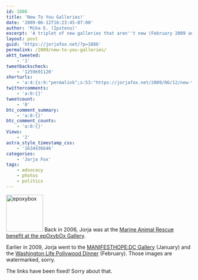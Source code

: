 ```yaml
---
id: 1886
title: 'New To You Galleries!'
date: '2009-06-12T16:23:45-07:00'
author: 'Mika E. (Ipstenu)'
excerpt: 'A triplet of new galleries that aren''t new (February 2009 and December 2006), but they''re new to you.'
layout: post
guid: 'https://jorjafox.net/?p=1886'
permalink: /2009/new-to-you-galleries/
aktt_tweeted:
    - '1'
tweetbackscheck:
    - '1259691120'
shorturls:
    - 'a:4:{s:9:"permalink";s:53:"https://jorjafox.net/2009/06/12/new-to-you-galleries/";s:7:"tinyurl";s:25:"http://tinyurl.com/ms4ho2";s:4:"isgd";s:18:"http://is.gd/52YAm";s:5:"bitly";s:19:"http://bit.ly/k7Cot";}'
twittercomments:
    - 'a:0:{}'
tweetcount:
    - '0'
btc_comment_summary:
    - 'a:0:{}'
btc_comment_counts:
    - 'a:0:{}'
Views:
    - '2'
astra_style_timestamp_css:
    - '1634436646'
categories:
    - 'Jorja Fox'
tags:
    - advocacy
    - photos
    - politics
---
```


<a href="//static.jorjafox.net/wordpress/2009/06/epoxybox.jpg"><img src="//static.jorjafox.net/wordpress/2009/06/epoxybox-100x100.jpg" alt="epoxybox" title="epoxybox" width="100" height="100" class="alignleft size-thumbnail wp-image-1895" /></a> Back in 2006, Jorja was at the <a href="https://jorjafox.net/gallery/pub/animals/20061200-epoxybox/">Marine Animal Rescue benefit at the epOxybOx Gallery</a>.

Earlier in 2009, Jorja went to the <a href="https://jorjafox.net/gallery/pub/political/20090119-manifesthope">MANIFESTHOPE:DC Gallery</a> (January) and the <a href="https://jorjafox.net/gallery/pub/political/20090201-pollywood/">Washington Life Pollywood Dinner</a> (February). Those images are watermarked, sorry.

The links have been fixed! Sorry about that.